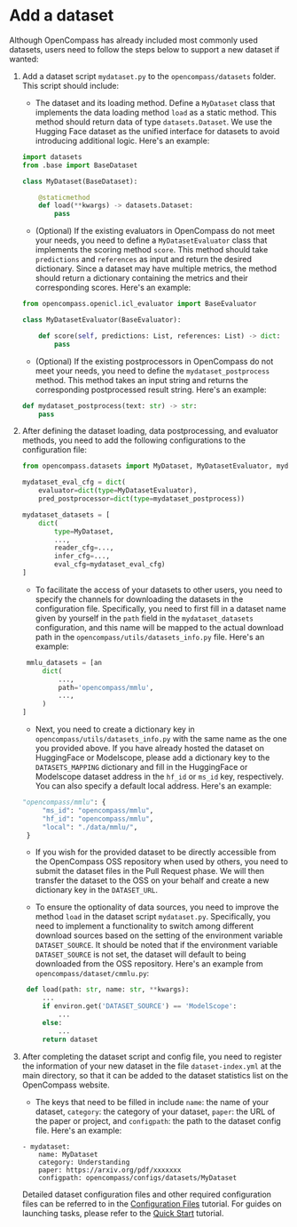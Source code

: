 # Add a dataset

Although OpenCompass has already included most commonly used datasets, users need to follow the steps below to support a new dataset if wanted:

1. Add a dataset script `mydataset.py` to the `opencompass/datasets` folder. This script should include:

   - The dataset and its loading method. Define a `MyDataset` class that implements the data loading method `load` as a static method. This method should return data of type `datasets.Dataset`. We use the Hugging Face dataset as the unified interface for datasets to avoid introducing additional logic. Here's an example:

   ```python
   import datasets
   from .base import BaseDataset

   class MyDataset(BaseDataset):

       @staticmethod
       def load(**kwargs) -> datasets.Dataset:
           pass
   ```

   - (Optional) If the existing evaluators in OpenCompass do not meet your needs, you need to define a `MyDatasetEvaluator` class that implements the scoring method `score`. This method should take `predictions` and `references` as input and return the desired dictionary. Since a dataset may have multiple metrics, the method should return a dictionary containing the metrics and their corresponding scores. Here's an example:

   ```python
   from opencompass.openicl.icl_evaluator import BaseEvaluator

   class MyDatasetEvaluator(BaseEvaluator):

       def score(self, predictions: List, references: List) -> dict:
           pass
   ```

   - (Optional) If the existing postprocessors in OpenCompass do not meet your needs, you need to define the `mydataset_postprocess` method. This method takes an input string and returns the corresponding postprocessed result string. Here's an example:

   ```python
   def mydataset_postprocess(text: str) -> str:
       pass
   ```

2. After defining the dataset loading, data postprocessing, and evaluator methods, you need to add the following configurations to the configuration file:

   ```python
   from opencompass.datasets import MyDataset, MyDatasetEvaluator, mydataset_postprocess

   mydataset_eval_cfg = dict(
       evaluator=dict(type=MyDatasetEvaluator),
       pred_postprocessor=dict(type=mydataset_postprocess))

   mydataset_datasets = [
       dict(
           type=MyDataset,
           ...,
           reader_cfg=...,
           infer_cfg=...,
           eval_cfg=mydataset_eval_cfg)
   ]
   ```

   - To facilitate the access of your datasets to other users, you need to specify the channels for downloading the datasets in the configuration file. Specifically, you need to first fill in a dataset name given by yourself in the `path` field in the `mydataset_datasets` configuration, and this name will be mapped to the actual download path in the `opencompass/utils/datasets_info.py` file. Here's an example:

   ```python
    mmlu_datasets = [an
        dict(
            ...,
            path='opencompass/mmlu',
            ...,
        )
   ]
   ```

   - Next, you need to create a dictionary key in `opencompass/utils/datasets_info.py` with the same name as the one you provided above. If you have already hosted the dataset on HuggingFace or Modelscope, please add a dictionary key to the `DATASETS_MAPPING` dictionary and fill in the HuggingFace or Modelscope dataset address in the `hf_id` or `ms_id` key, respectively. You can also specify a default local address. Here's an example:

   ```python
   "opencompass/mmlu": {
        "ms_id": "opencompass/mmlu",
        "hf_id": "opencompass/mmlu",
        "local": "./data/mmlu/",
    }
   ```

   - If you wish for the provided dataset to be directly accessible from the OpenCompass OSS repository when used by others, you need to submit the dataset files in the Pull Request phase. We will then transfer the dataset to the OSS on your behalf and create a new dictionary key in the `DATASET_URL`.

   - To ensure the optionality of data sources, you need to improve the method `load` in the dataset script `mydataset.py`. Specifically, you need to implement a functionality to switch among different download sources based on the setting of the environment variable `DATASET_SOURCE`. It should be noted that if the environment variable `DATASET_SOURCE` is not set, the dataset will default to being downloaded from the OSS repository. Here's an example from `opencompass/dataset/cmmlu.py`:

   ```python
    def load(path: str, name: str, **kwargs):
        ...
        if environ.get('DATASET_SOURCE') == 'ModelScope':
            ...
        else:
            ...
        return dataset
   ```

3. After completing the dataset script and config file, you need to register the information of your new dataset in the file `dataset-index.yml` at the main directory, so that it can be added to the dataset statistics list on the OpenCompass website.

   - The keys that need to be filled in include `name`: the name of your dataset, `category`: the category of your dataset, `paper`: the URL of the paper or project, and `configpath`: the path to the dataset config file. Here's an example:

   ```
   - mydataset:
       name: MyDataset
       category: Understanding
       paper: https://arxiv.org/pdf/xxxxxxx
       configpath: opencompass/configs/datasets/MyDataset
   ```

   Detailed dataset configuration files and other required configuration files can be referred to in the [Configuration Files](../user_guides/config.md) tutorial. For guides on launching tasks, please refer to the [Quick Start](../get_started/quick_start.md) tutorial.
